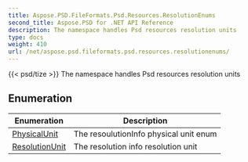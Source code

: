 ```yaml
---
title: Aspose.PSD.FileFormats.Psd.Resources.ResolutionEnums
second_title: Aspose.PSD for .NET API Reference
description: The namespace handles Psd resources resolution units
type: docs
weight: 410
url: /net/aspose.psd.fileformats.psd.resources.resolutionenums/
---
```

{{< psd/tize >}}
The namespace handles Psd resources resolution units

## Enumeration

| Enumeration | Description |
| --- | --- |
| [PhysicalUnit](./physicalunit/) | The resoulutionInfo physical unit enum |
| [ResolutionUnit](./resolutionunit/) | The resolution info resolution unit |


